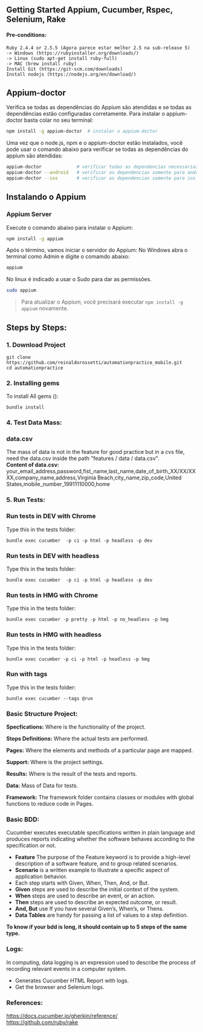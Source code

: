 ## Getting Started Appium, Cucumber, Rspec, Selenium, Rake ##

#### Pre-conditions:

    Ruby 2.4.4 or 2.5.5 (Agora parece estar melhor 2.5 na sub-release 5)
    -> Windows (https://rubyinstaller.org/downloads/)
    -> Linux (sudo apt-get install ruby-full)
    -> MAC (brew install ruby)
    Install Git (https://git-scm.com/downloads)
    Install nodejs (https://nodejs.org/en/download/)


## Appium-doctor
Verifica se todas as dependências do Appium são atendidas e se todas as dependências estão configuradas corretamente. Para instalar o appium-doctor basta colar no seu terminal:
```bash
npm install -g appium-doctor  # instalar o appium-doctor
```
Uma vez que o node.js, npm e o appium-doctor estão instalados, você pode usar o comando abaixo para verificar se todas as dependências do appium são atendidas:

```bash
appium-doctor             # verificar todas as dependencias necessarias para usar o appium
appium-doctor --android   # verificar as dependencias somente para android
appium-doctor --ios       # verificar as dependencias somente para ios
```

## Instalando o Appium

### Appium Server

Execute o comando abaixo para instalar o Appium:
```bash
npm install -g appium
```

Após o término, vamos iniciar o servidor do Appium:
No Windows abra o terminal como Admin e digite o comamdo abaixo: 
```bash
appium
```
No linux é indicado a usar o Sudo para dar as permissões.
```bash
sudo appium
```


> Para atualizar o Appium, você precisará executar `npm install -g appium` novamente.

## Steps by Steps:
### 1. Download Project
```shell
git clone https://github.com/reinaldorossetti/automationpractice_mobile.git
cd automationpractice
```

### 2. Installing gems
To install All gems ():
```shell
bundle install
```

### 4. Test Data Mass:
### data.csv
The mass of data is not in the feature for good practice but in a cvs file, need the data.csv inside the path "features / data / data.csv".
<br>**Content of data.csv:**  
your_email_address,password,fist_name,last_name,date_of_birth_XX/XX/XXXX,company_name,address,Virginia Beach,city_name,zip_code,United States,mobile_number_19911110000,home

###

### 5. Run Tests: 
### Run tests in DEV with Chrome
Type this in the tests folder:
```shell
bundle exec cucumber  -p ci -p html -p headless -p dev
```

### Run tests in DEV with headless
Type this in the tests folder:
```shell
bundle exec cucumber  -p ci -p html -p headless -p dev
```

### Run tests in HMG with Chrome
Type this in the tests folder:
```shell
bundle exec cucumber -p pretty -p html -p no_headless -p hmg
```

### Run tests in HMG with headless
Type this in the tests folder:
```shell
bundle exec cucumber -p ci -p html -p headless -p hmg
```

### Run with tags
Type this in the tests folder:
```shell
bundle exec cucumber --tags @run
```

### Basic Structure Project:

**Specfications:** Where is the functionality of the project.

**Steps Definitions:** Where the actual tests are performed.

**Pages:** Where the elements and methods of a particular page are mapped.

**Support:** Where is the project settings.

**Results:** Where is the result of the tests and reports.

**Data:** Mass of Data for tests.

 **Framework:** The framework folder contains classes or modules with global functions to reduce code in Pages.


### Basic BDD:
Cucumber executes executable specifications written in plain language and produces reports indicating whether the software behaves according to the specification or not.
- **Feature** The purpose of the Feature keyword is to provide a high-level description of a software feature, and to group related scenarios.
- **Scenario** is a written example to illustrate a specific aspect of application behavior.
- Each step starts with Given, When, Then, And, or But. 
- **Given** steps are used to describe the initial context of the system.  
- **When** steps are used to describe an event, or an action.  
- **Then** steps are used to describe an expected outcome, or result.  
- **And, But** use If you have several Given’s, When’s, or Thens.
- **Data Tables** are handy for passing a list of values to a step definition.

**To know if your bdd is long, it should contain up to 5 steps of the same type.**


### Logs:  
In computing, data logging is an expression used to describe the process of recording relevant events in a computer system.  

- Generates Cucumber HTML Report with logs.  
- Get the browser and Selenium logs.  

### References:  
https://docs.cucumber.io/gherkin/reference/  
https://github.com/ruby/rake

